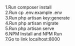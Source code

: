 1.Run composer install <br>
2.Run cp .env.example .env <br>
3.Run php artisan key:generate <br>
4.Run php artisan migrate <br>
5.Run php artisan serve <br>
6.NPM Install and NPM Run <br>
7.Go to link localhost:8000 <br>
